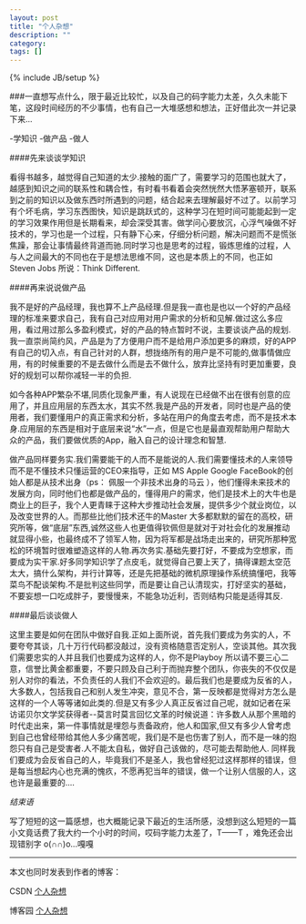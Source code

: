 ```yaml
---
layout: post
title: "个人杂想"
description: ""
category: 
tags: []
---
```

{% include JB/setup %}

###一直想写点什么，限于最近比较忙，以及自己的码字能力太差，久久未能下笔，这段时间经历的不少事情，也有自己一大堆感想和想法，正好借此次一并记录下来...

-学知识
-做产品
-做人

####先来谈谈学知识

看得书越多，越觉得自己知道的太少.接触的面广了，需要学习的范围也就大了，越感到知识之间的联系性和耦合性，有时看书看着会突然恍然大悟茅塞顿开，联系到之前的知识以及做东西时所遇到的问题，结合起来去理解最好不过了。以前学习有个坏毛病，学习东西图快，知识是跳跃式的，这种学习在短时间可能能起到一定的学习效果作用但是长期看来，却会深受其害。做学问心要放沉，心浮气噪做不好技术的，学习也是一个过程，只有静下心来，仔细分析问题，解决问题而不是慌张焦躁，那会让事情最终背道而驰.同时学习也是思考的过程，锻炼思维的过程，人与人之间最大的不同也在于是想法思维不同，这也是本质上的不同，也正如Steven Jobs 所说：Think Different.

####再来说说做产品

我不是好的产品经理，我也算不上产品经理.但是我一直也是也以一个好的产品经理的标准来要求自己，我有自己对应用对用户需求的分析和见解.做过这么多应用，看过用过那么多盈利模式，好的产品的特点暂时不说，主要谈谈产品的规划.我一直崇尚简约风，产品是为了方便用户而不是给用户添加更多的麻烦，好的APP 有自己的切入点，有自己针对的人群，想拢络所有的用户是不可能的,做事情做应用，有的时候重要的不是去做什么而是去不做什么，放弃比坚持有时更加重要，良好的规划可以帮你减轻一半的负担.

如今各种APP繁杂不堪,同质化现象严重，有人说现在已经做不出在很有创意的应用了，并且应用层的东西太水，其实不然.我是产品的开发者，同时也是产品的使用者，我们要懂用户的真正需求和分析，多站在用户的角度去考虑，而不是技术本身.应用层的东西是相对于底层来说“水”一点，但是它也是最直观帮助用户帮助大众的产品，我们要做优质的App，融入自己的设计理念和智慧.

做产品同样要务实.我们需要能干的人而不是能说的人.我们需要懂技术的人来领导而不是不懂技术只懂运营的CEO来指导，正如 MS Apple Google FaceBook的创始人都是从技术出身（ps： 佩服一个非技术出身的马云 ），他们懂得未来技术的发展方向，同时他们也都是做产品的，懂得用户的需求，他们是技术上的大牛也是商业上的巨子，我个人更青睐于这种大步推动社会发展，提供多少个就业岗位，以及改变世界的人。而那些比他们技术还牛的Master 大多都默默的留在的高校，研究所等，做“底层”东西,诚然这些人也更值得钦佩但是就对于对社会化的发展推动就显得小些，也最终成不了领军人物，因为将军都是战场走出来的，研究所那种宽松的环境暂时很难塑造这样的人物.再次务实.基础先要打好，不要成为空想家，而要成为实干家.好多同学知识学了点皮毛，就觉得自己要上天了，搞得课题太空范太大，搞什么架构，并行计算等，还是先把基础的微机原理操作系统搞懂吧，我等菜鸟不配谈架构.不是批判这些同学，而是要让自己认清现实，打好坚实的基础，不要妄想一口吃成胖子，要慢慢来，不能急功近利，否则结构只能是适得其反.

####最后谈谈做人

这里主要是如何在团队中做好自我.正如上面所说，首先我们要成为务实的人，不要夸夸其谈，几十万行代码都没敲过，没有资格随意否定别人，空谈其他。其次我们需要忠实的人并且我们也要成为这样的人，你不是Playboy 所以请不要三心二意，信誉比黄金都重要，不要只顾及自己利于而抛弃整个团队，你丧失的不仅仅是别人对你的看法，不负责任的人我们不会欢迎的。最后我们也是要成为反省的人，大多数人，包括我自己和别人发生冲突，意见不合，第一反映都是觉得对方怎么是这样的一个人等等诸如此类的.但是又有多少人真正反省过自己呢，就如记者在采访诺贝尔文学奖获得者--莫言时莫言回忆文革的时候说道：许多数人从那个黑暗的时代走出来，第一件事情就是埋怨与责备政府，他人和国家,但又有多少人曾考虑到自己也曾经带给其他人多少痛苦呢，我们是不是也伤害了别人，而不是一味的抱怨只有自己是受害者.人不能太自私，做好自己该做的，尽可能去帮助他人. 同样我们要成为会反省自己的人，毕竟我们不是圣人，我也曾经犯过这样那样的错误，但是每当想起内心也充满的愧疚，不愿再犯当年的错误，做一个让别人信服的人，这也许是最重要的....

*结束语*

写了短短的这一篇感想，也大概能记录下最近的生活所感，没想到这么短短的一篇小文竟话费了我大约一个小时的时间，哎码字能力太差了，T——T ，难免还会出现错别字 o(∩∩)o...嘎嘎

---
本文也同时发表到作者的博客：

CSDN [个人杂想](http://blog.csdn.net/xpp1993)

博客园 [个人杂想](http://blog.csdn.net/xpp1993)

